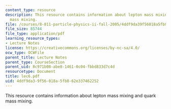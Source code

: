 ```yaml
---
content_type: resource
description: This resource contains information about lepton mass mixing and quark
  mass mixing.
file: /courses/8-811-particle-physics-ii-fall-2005/4ddf9da39f56018a5fb862e337462252_lec6.pdf
file_size: 85744
file_type: application/pdf
learning_resource_types:
- Lecture Notes
license: https://creativecommons.org/licenses/by-nc-sa/4.0/
ocw_type: OCWFile
parent_title: Lecture Notes
parent_type: CourseSection
parent_uid: 8c971b08-abe8-1461-0c04-fbbd833d7c4d
resourcetype: Document
title: lec6.pdf
uid: 4ddf9da3-9f56-018a-5fb8-62e337462252
---
```

This resource contains information about lepton mass mixing and quark mass mixing.